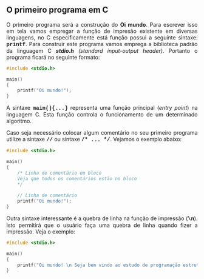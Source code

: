 ## O primeiro programa em C

<p align="justify">O primeiro programa será a construção do <b>Oi mundo</b>. Para escrever isso em tela vamos empregar a função de impresão existente em diversas linguagens, no C especificamente está função possui a seguinte sintaxe: <font face="Courier New"><b>printf</b></font>. Para construir este programa vamos emprega a biblioteca padrão da linguagem C <b><i>stdio.h</i></b> <i>(standard input-output header)</i>. Portanto o programa ficará no seguinte formato:</p>

```C
#include <stdio.h>

main()
{
    printf("Oi mundo!");
}
```
<p align="justify">A sintaxe <font face="Courier New"><b>main(){...}</b></font> representa uma função principal (<i>entry point</i>) na linguagem C. Esta função controla o funcionamento de um determinado algoritmo.</p>

<p align="justify">Caso seja necessário colocar algum comentário no seu primeiro programa utilize a sintaxe <font face="Courier New"><b>//</b></font> ou sintaxe <font face="Courier New"><b>/* ... */</b></font>. Vejamos o exemplo abaixo:</p>

```C
#include <stdio.h>

main()
{
    /* Linha de comentário em bloco
    Veja que todos os comentários estão no bloco
    */
    
    // Linha de comentário
    printf("Oi mundo!");
}
```
<p align="justify">Outra sintaxe interessante é a quebra de linha na função de impressão (<font face="Courier New"><b>\n</b></font>). Isto permitirá que o usuário faça uma quebra de linha quando fizer a impressão. Veja o exemplo:</p>

```C
#include <stdio.h>

main()
{
    printf("Oi mundo! \n Seja bem vindo ao estudo de programação estruturada com linguagem C.");
}
```
